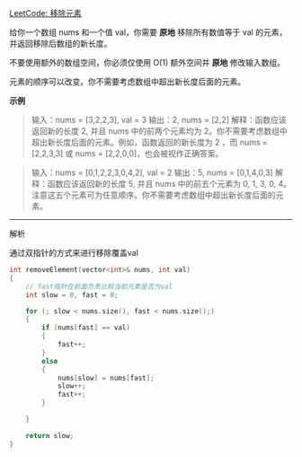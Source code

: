 [LeetCode: 移除元素](https://leetcode.cn/problems/remove-element/description/)

给你一个数组 nums 和一个值 val，你需要 **原地** 移除所有数值等于 val 的元素，并返回移除后数组的新长度。

不要使用额外的数组空间，你必须仅使用 O(1) 额外空间并 **原地** 修改输入数组。

元素的顺序可以改变。你不需要考虑数组中超出新长度后面的元素。

**示例**

>输入：nums = [3,2,2,3], val = 3
输出：2, nums = [2,2]
解释：函数应该返回新的长度 2, 并且 nums 中的前两个元素均为 2。你不需要考虑数组中超出新长度后面的元素。例如，函数返回的新长度为 2 ，而 nums = [2,2,3,3] 或 nums = [2,2,0,0]，也会被视作正确答案。

>输入：nums = [0,1,2,2,3,0,4,2], val = 2
输出：5, nums = [0,1,4,0,3]
解释：函数应该返回新的长度 5, 并且 nums 中的前五个元素为 0, 1, 3, 0, 4。注意这五个元素可为任意顺序。你不需要考虑数组中超出新长度后面的元素。

----
解析

通过双指针的方式来进行移除覆盖val

```cpp
int removeElement(vector<int>& nums, int val)
{
    // fast指针在前面负责比较当前元素是否为val
    int slow = 0, fast = 0;

    for (; slow < nums.size(), fast < nums.size();)
    {
        if (nums[fast] == val)
        {
            fast++;
        }
        else
        {
            nums[slow] = nums[fast];
            slow++;
            fast++;
        }

    }
    
    return slow;
}
```






